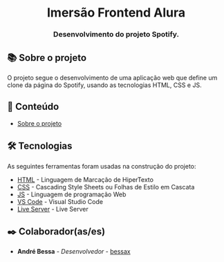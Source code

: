 <h1 align="center"> Imersão Frontend Alura</h1>
<h3 align="center">Desenvolvimento do projeto Spotify.</h3>

## 📚 Sobre o projeto

O projeto segue o desenvolvimento de uma aplicação web que define um clone da página do Spotify, usando as tecnologias HTML, CSS e JS.

## 📝 Conteúdo

- [Sobre o projeto](#-sobre-o-projeto)

## 🛠 Tecnologias

As seguintes ferramentas foram usadas na construção do projeto:

- [HTML](https://developer.mozilla.org/pt-BR/docs/Web/HTML) - Linguagem de Marcação de HiperTexto
- [CSS](https://developer.mozilla.org/pt-BR/docs/Web/CSS) - Cascading Style Sheets ou Folhas de Estilo em Cascata
- [JS](https://developer.mozilla.org/pt-BR/docs/Web/JavaScript) - Linguagem de programação Web
- [VS Code](https://code.visualstudio.com/) - Visual Studio Code
- [Live Server](https://www.freecodecamp.org/portuguese/news/live-server-no-vs-code-como-atualizar-automaticamente-o-seu-navegador-com-essa-extensao-simples/) - Live Server

## ✒️ Colaborador(as/es)
- **André Bessa** - _Desenvolvedor_  - [bessax](https://github.com/bessax)
